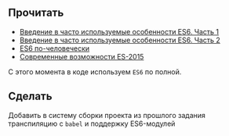 ## Прочитать
 - [Введение в часто используемые особенности ES6. Часть 1](https://habrahabr.ru/post/340002/)
 - [Введение в часто используемые особенности ES6. Часть 2](https://habrahabr.ru/post/341500/)
 - [ES6 по-человечески](https://github.com/etnolover/ES6-for-humans-translation)
 - [Современные возможности ES-2015](http://learn.javascript.ru/es-modern)

С этого момента в коде используем `ES6`  по полной.

## Сделать

Добавить в систему сборки проекта из прошлого задания транспиляцию с `babel` и поддержку ES6-модулей